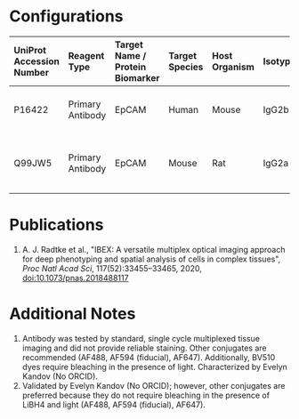 # Configurations

| UniProt Accession Number   | Reagent Type     | Target Name / Protein Biomarker   | Target Species   | Host Organism   | Isotype   | Clonality   | Vendor         |   Catalog Number | Conjugate   | RRID       | Availability   | Method                 | Tissue Preservation               | Target Tissue   | Tissue State   | Detergent         | Antigen Retrieval Conditions   | Dye Inactivation Conditions      | Recommend   | Agree                                    | Disagree   | Contributor         | Notes       |
|:---------------------------|:-----------------|:----------------------------------|:-----------------|:----------------|:----------|:------------|:---------------|-----------------:|:------------|:-----------|:---------------|:-----------------------|:----------------------------------|:----------------|:---------------|:------------------|:-------------------------------|:---------------------------------|:------------|:-----------------------------------------|:-----------|:--------------------|:------------|
| P16422                     | Primary Antibody | EpCAM                             | Human            | Mouse           | IgG2b     | 9C4         | BioLegend      |           324235 | BV510       | AB_2632934 | Stock          | Multiplexed 2D Imaging | 1:4 Cytofix/Cytoperm Fixed Frozen | Jejunum         | NA             | 0.3% Triton-X-100 | NA                             | NA                               | No          | 0000-0003-4379-8967                      | NA         | 0000-0003-4379-8967 | [1](#notes) |
| Q99JW5                     | Primary Antibody | EpCAM                             | Mouse            | Rat             | IgG2a     | G8.8        | BD Biosciences |           747748 | BV510       | AB_2872217 | Stock          | IBEX2D Manual          | 1:4 Cytofix/Cytoperm Fixed Frozen | Small Intestine | NA             | 0.3% Triton-X-100 | NA                             | 1 mg/ml LiBH4 15 minutes + light | No          | 0000-0003-4379-8967 [[1](#publications)] | NA         | 0000-0003-4379-8967 | [2](#notes) |

# Publications

<a name="publications"></a>
1. A. J. Radtke et al., "IBEX: A versatile multiplex optical imaging approach for deep phenotyping and spatial analysis of cells in complex tissues", *Proc Natl Acad Sci*, 117(52):33455–33465, 2020, [doi:10.1073/pnas.2018488117](https://doi.org/10.1073/pnas.2018488117)


# Additional Notes

<a name="notes"></a>
1. Antibody was tested by standard, single cycle multiplexed tissue imaging and did not provide reliable staining. Other conjugates are recommended (AF488, AF594 (fiducial), AF647). Additionally, BV510 dyes require bleaching in the presence of light. Characterized by Evelyn Kandov (No ORCID).
2. Validated by Evelyn Kandov (No ORCID); however, other conjugates are preferred because they do not require bleaching in the presence of LiBH4 and light (AF488, AF594 (fiducial), AF647).
